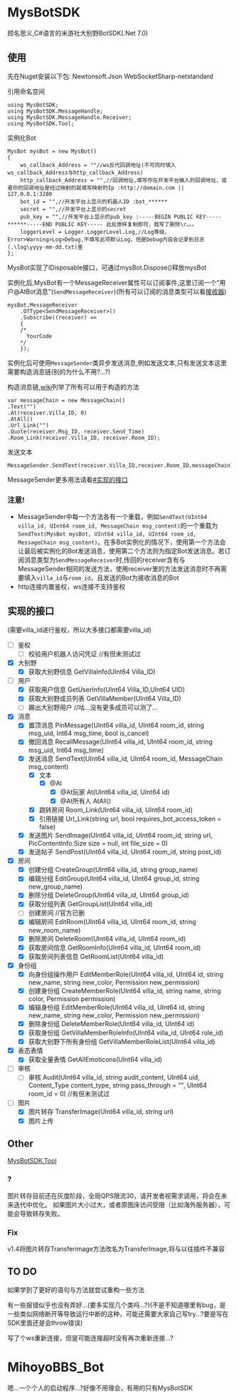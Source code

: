 # MysBotSDK

顾名思义,C#语言的米游社大别野BotSDK(.Net 7.0)

## 使用

先在Nuget安装以下包: Newtonsoft.Json WebSocketSharp-netstandard

引用命名空间

```
using MysBotSDK;
using MysBotSDK.MessageHandle;
using MysBotSDK.MessageHandle.Receiver;
using MysBotSDK.Tool;
```

实例化Bot

```
MysBot mysBot = new MysBot()
{
	ws_callback_Address = ""//ws反代回调地址(不可同时填入ws_callback_Address与http_callback_Address)
	http_callback_Address = "",//回调地址,填写你在开发平台输入的回调地址，或者你的回调地址是经过映射的就填写映射的Ip :http://domain.com || 127.0.0.1:3280
	bot_id = "",//开发平台上显示的机器人ID :bot_******
	secret = "",//开发平台上显示的secret
	pub_key = "",//开发平台上显示的pub_key :-----BEGIN PUBLIC KEY-----******-----END PUBLIC KEY----- 此处原样复制即可，我写了删除\r。。。
	loggerLevel = Logger.LoggerLevel.Log,//Log等级，Error>Warning>Log>Debug,不填写此项默认Log，但是Debug内容会记录到日志(.\log\yyyy-mm-dd.txt)里
};
```

MysBot实现了IDisposable接口，可通过mysBot.Dispose()释放mysBot

实例化后,MysBot有一个MessageReceiver属性可以订阅事件,这里订阅一个"用户@AtBot消息"(```SendMessageReceiver```)(所有可以订阅的消息类型可以看[接收器](https://github.com/xiaomoL444/MysBotSDK/wiki/%E6%8E%A5%E6%94%B6%E5%99%A8))

```
mysBot.MessageReceiver
	.OfType<SendMessageReceiver>()
	.Subscribe((receiver) =>
	{
    /*
      YourCode
    */
	});
```

实例化后可使用```MessageSender```类异步发送消息,例如发送文本,只有发送文本这里需要构造消息链(别的为什么不用?...?)

构造消息链,[wiki](https://github.com/xiaomoL444/MysBotSDK/wiki/MessageChain)列举了所有可以用于构造的方法

```
var messageChain = new MessageChain()
.Text("")
.At(receiver.Villa_ID, 0)
.AtAll()
.Url_Link("")
.Quote(receiver.Msg_ID, receiver.Send_Time)
.Room_Link(receiver.Villa_ID, receiver.Room_ID);
```

发送文本

```
MessageSender.SendText(receiver.Villa_ID,receiver.Room_ID,messageChain);
```

MessageSender更多用法请看[#实现的接口](#实现的接口)

### 注意!
- MessageSender中每一个方法各有一个重载，例如```SendText(UInt64 villa_id, UInt64 room_id, MessageChain msg_content)```的一个重载为```SendText(MysBot mysBot, UInt64 villa_id, UInt64 room_id, MessageChain msg_content)```。在多Bot实例化的情况下，使用第一个方法会让最后被实例化的Bot发送消息，使用第二个方法则为指定Bot发送消息。若订阅消息类型为```SendMessageReceiver```时,传回的receiver含有与MessageSender相同的发送方法，使用receiver里的方法发送消息时不再需要填入```villa_id```与```room_id```，且发送的Bot为接收消息的Bot
- http连接内置鉴权，ws连接不支持鉴权

## 实现的接口
(需要villa_id进行鉴权，所以大多接口都需要villa_id)
- [ ] 鉴权
  - [ ] 校验用户机器人访问凭证 //有但未测试过
- [x] 大别野
  - [x] 获取大别野信息 GetVillaInfo(UInt64 Villa_ID)
- [ ] 用户
  - [x] 获取用户信息 GetUserInfo(UInt64 Villa_ID,UInt64 UID)
  - [x] 获取大别野成员列表 GetVillaMember(UInt64 Villa_ID)
  - [ ] 踢出大别野用户 //咕...没有更多成员可以测了...
- [x] 消息
  - [x] 置顶消息 PinMessage(UInt64 villa_id, UInt64 room_id, string msg_uid, Int64 msg_time, bool is_cancel)
  - [x] 撤回消息 RecallMessage(UInt64 villa_id, UInt64 room_id, string msg_uid, Int64 msg_time)
  - [x] 发送消息 SendText(UInt64 villa_id, UInt64 room_id, MessageChain msg_content)
    - [x] 文本
      - [x] @At 
        - [x] @At玩家 At(UInt64 villa_id, UInt64 id)
        - [x] @At所有人 AtAll()
    - [x] 跳转房间 Room_Link(UInt64 villa_id, UInt64 room_id)
    - [x] 引用链接 Url_Link(string url, bool requires_bot_access_token = false)
  - [x] 发送图片 SendImage(UInt64 villa_id, UInt64 room_id, string url, PicContentInfo.Size size = null, int file_size = 0)
  - [x] 发送帖子 SendPost(UInt64 villa_id, UInt64 room_id, string post_id)
- [x] 房间
  - [x] 创建分组 CreateGroup(UInt64 villa_id, string group_name)
  - [x] 编辑分组 EditGroup(UInt64 villa_id, UInt64 group_id, string new_group_name)
  - [x] 删除分组 DeleteGroup(UInt64 villa_id, UInt64 group_id)
  - [x] 获取分组列表 GetGroupList(UInt64 villa_id)
  - [ ] 创建房间 //官方已删
  - [x] 编辑房间 EditRoom(UInt64 villa_id, UInt64 room_id, string new_room_name)
  - [x] 删除房间 DeleteRoom(UInt64 villa_id, UInt64 room_id)
  - [x] 获取房间信息 GetRoomInfo(UInt64 villa_id, UInt64 room_id)
  - [x] 获取房间列表信息 GetRoomList(UInt64 villa_id)
- [x] 身份组
  - [x] 向身份组操作用户 EditMemberRole(UInt64 villa_id, UInt64 id, string new_name, string new_color, Permission new_permission)
  - [x] 创建身份组 CreateMemberRole(UInt64 villa_id, string name, string color, Permission permission)
  - [x] 编辑身份组 EditMemberRole(UInt64 villa_id, UInt64 id, string new_name, string new_color, Permission new_permission)
  - [x] 删除身份组 DeleteMemberRole(UInt64 villa_id, UInt64 id)
  - [x] 获取身份组 GetVillaMemberRoleInfo(UInt64 villa_id, UInt64 role_id)
  - [x] 获取大别野下所有身份组 GetVillaMemberRoleList(UInt64 villa_id)
- [x] 表态表情
  - [x] 获取全量表情 GetAllEmoticons(UInt64 villa_id)
- [ ] 审核
  - [ ] 审核 Audit(UInt64 villa_id, string audit_content, UInt64 uid, Content_Type content_type, string pass_through = "", UInt64 room_id = 0) //有但未测试过
- [ ] 图片
  - [x] 图片转存 TransferImage(UInt64 villa_id, string url) 
  - [x] 图片上传

## Other

[MysBotSDK.Tool](https://github.com/xiaomoL444/MysBotSDK/wiki/Tool/)

### ?
 
图片转存目前还在灰度阶段，全局QPS限流30，请开发者视需求调用，将会在未来迭代中优化。
如果图片大小过大，或者原图床访问受限（比如海外服务器），可能会导致转存失败。

### Fix

v1.4将图片转存Transferimage方法改名为TransferImage,将与以往插件不兼容

## TO DO

如果学到了更好的语句与方法就尝试重构一些方法

有一些报错似乎也没有弄好...(要多实现几个类吗...?)(不是不知道哪里有bug，是一些类似网络断开等导致运行中断的这种，可能还需要大家自己写try...?要是写在SDK里面还是会throw错误)

写了个ws重新连接，但是可能连接超时没有再次重新连接...?

# MihoyoBBS_Bot
嗯...一个个人的启动程序...?好像不用理会，有用的只有MysBotSDK
